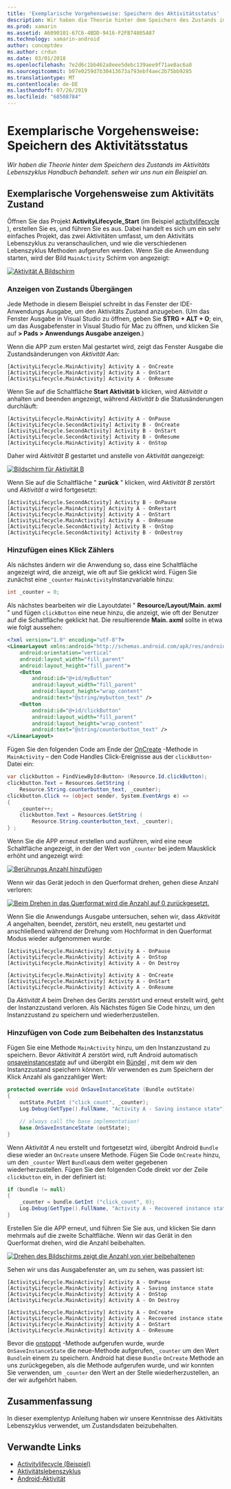 ```yaml
---
title: 'Exemplarische Vorgehensweise: Speichern des Aktivitätsstatus'
description: Wir haben die Theorie hinter dem Speichern des Zustands im Aktivitäts Lebenszyklus Handbuch behandelt. sehen wir uns nun ein Beispiel an.
ms.prod: xamarin
ms.assetid: A6090101-67C6-4BDD-9416-F2FB74805A87
ms.technology: xamarin-android
author: conceptdev
ms.author: crdun
ms.date: 03/01/2018
ms.openlocfilehash: 7e2d6c1bb462a8eee5debc139aee9f71ae8ac6a8
ms.sourcegitcommit: b07e0259d7b30413673a793ebf4aec2b75bb9285
ms.translationtype: MT
ms.contentlocale: de-DE
ms.lasthandoff: 07/26/2019
ms.locfileid: "68508784"
---
```

# <a name="walkthrough---saving-the-activity-state"></a>Exemplarische Vorgehensweise: Speichern des Aktivitätsstatus

_Wir haben die Theorie hinter dem Speichern des Zustands im Aktivitäts Lebenszyklus Handbuch behandelt. sehen wir uns nun ein Beispiel an._

## <a name="activity-state-walkthrough"></a>Exemplarische Vorgehensweise zum Aktivitäts Zustand

Öffnen Sie das Projekt **ActivityLifecycle_Start** (im Beispiel [activitylifecycle](https://developer.xamarin.com/samples/monodroid/ActivityLifecycle) ), erstellen Sie es, und führen Sie es aus. Dabei handelt es sich um ein sehr einfaches Projekt, das zwei Aktivitäten umfasst, um den Aktivitäts Lebenszyklus zu veranschaulichen, und wie die verschiedenen Lebenszyklus Methoden aufgerufen werden. Wenn Sie die Anwendung starten, wird der Bild `MainActivity` Schirm von angezeigt:

[![Aktivität A Bildschirm](saving-state-images/01-activity-a-sml.png)](saving-state-images/01-activity-a.png#lightbox)

### <a name="viewing-state-transitions"></a>Anzeigen von Zustands Übergängen

Jede Methode in diesem Beispiel schreibt in das Fenster der IDE-Anwendungs Ausgabe, um den Aktivitäts Zustand anzugeben. (Um das Fenster Ausgabe in Visual Studio zu öffnen, geben Sie **STRG + ALT + O**; ein, um das Ausgabefenster in Visual Studio für Mac zu öffnen, und klicken Sie auf **> Pads > Anwendungs Ausgabe anzeigen**.)

Wenn die APP zum ersten Mal gestartet wird, zeigt das Fenster Ausgabe die Zustandsänderungen von *Aktivität A*an: 

```shell
[ActivityLifecycle.MainActivity] Activity A - OnCreate
[ActivityLifecycle.MainActivity] Activity A - OnStart
[ActivityLifecycle.MainActivity] Activity A - OnResume
```

Wenn Sie auf die Schaltfläche **Start Aktivität b** klicken, wird *Aktivität a* anhalten und beenden angezeigt, während *Aktivität b* die Statusänderungen durchläuft: 

```shell
[ActivityLifecycle.MainActivity] Activity A - OnPause
[ActivityLifecycle.SecondActivity] Activity B - OnCreate
[ActivityLifecycle.SecondActivity] Activity B - OnStart
[ActivityLifecycle.SecondActivity] Activity B - OnResume
[ActivityLifecycle.MainActivity] Activity A - OnStop
```

Daher wird *Aktivität B* gestartet und anstelle von *Aktivität a*angezeigt: 

[![Bildschirm für Aktivität B](saving-state-images/02-activity-b-sml.png)](saving-state-images/02-activity-b.png#lightbox)

Wenn Sie auf die Schaltfläche " **zurück** " klicken, wird *Aktivität B* zerstört und *Aktivität a* wird fortgesetzt: 

```shell
[ActivityLifecycle.SecondActivity] Activity B - OnPause
[ActivityLifecycle.MainActivity] Activity A - OnRestart
[ActivityLifecycle.MainActivity] Activity A - OnStart
[ActivityLifecycle.MainActivity] Activity A - OnResume
[ActivityLifecycle.SecondActivity] Activity B - OnStop
[ActivityLifecycle.SecondActivity] Activity B - OnDestroy
```
### <a name="adding-a-click-counter"></a>Hinzufügen eines Klick Zählers

Als nächstes ändern wir die Anwendung so, dass eine Schaltfläche angezeigt wird, die anzeigt, wie oft auf Sie geklickt wird. Fügen Sie zunächst eine `_counter` `MainActivity`Instanzvariable hinzu:

```csharp
int _counter = 0;
```

Als nächstes bearbeiten wir die Layoutdatei " **Resource/Layout/Main. axml** " und fügen `clickButton` eine neue hinzu, die anzeigt, wie oft der Benutzer auf die Schaltfläche geklickt hat. Die resultierende **Main. axml** sollte in etwa wie folgt aussehen: 

```xml
<?xml version="1.0" encoding="utf-8"?>
<LinearLayout xmlns:android="http://schemas.android.com/apk/res/android"
    android:orientation="vertical"
    android:layout_width="fill_parent"
    android:layout_height="fill_parent">
    <Button
        android:id="@+id/myButton"
        android:layout_width="fill_parent"
        android:layout_height="wrap_content"
        android:text="@string/mybutton_text" />
    <Button
        android:id="@+id/clickButton"
        android:layout_width="fill_parent"
        android:layout_height="wrap_content"
        android:text="@string/counterbutton_text" />
</LinearLayout>
```

Fügen Sie den folgenden Code am Ende der [OnCreate](xref:Android.App.Activity.OnCreate*) -Methode in `MainActivity` &ndash; den Code Handles Click-Ereignisse aus der `clickButton`-Datei ein:

```csharp
var clickbutton = FindViewById<Button> (Resource.Id.clickButton);
clickbutton.Text = Resources.GetString (
    Resource.String.counterbutton_text, _counter);
clickbutton.Click += (object sender, System.EventArgs e) =>
{
    _counter++;
    clickbutton.Text = Resources.GetString (
        Resource.String.counterbutton_text, _counter);
} ;
```

Wenn Sie die APP erneut erstellen und ausführen, wird eine neue Schaltfläche angezeigt, in der der Wert von `_counter` bei jedem Mausklick erhöht und angezeigt wird:

[![Berührungs Anzahl hinzufügen](saving-state-images/03-touched-sml.png)](saving-state-images/03-touched.png#lightbox)

Wenn wir das Gerät jedoch in den Querformat drehen, gehen diese Anzahl verloren:

[![Beim Drehen in das Querformat wird die Anzahl auf 0 zurückgesetzt.](saving-state-images/05-rotate-nosave-sml.png)](saving-state-images/05-rotate-nosave.png#lightbox)

Wenn Sie die Anwendungs Ausgabe untersuchen, sehen wir, dass *Aktivität A* angehalten, beendet, zerstört, neu erstellt, neu gestartet und anschließend während der Drehung vom Hochformat in den Querformat Modus wieder aufgenommen wurde: 

```shell
[ActivityLifecycle.MainActivity] Activity A - OnPause
[ActivityLifecycle.MainActivity] Activity A - OnStop
[ActivityLifecycle.MainActivity] Activity A - On Destroy

[ActivityLifecycle.MainActivity] Activity A - OnCreate
[ActivityLifecycle.MainActivity] Activity A - OnStart
[ActivityLifecycle.MainActivity] Activity A - OnResume
```

Da *Aktivität A* beim Drehen des Geräts zerstört und erneut erstellt wird, geht der Instanzzustand verloren. Als Nächstes fügen Sie Code hinzu, um den Instanzzustand zu speichern und wiederherzustellen.

### <a name="adding-code-to-preserve-instance-state"></a>Hinzufügen von Code zum Beibehalten des Instanzstatus

Fügen Sie eine Methode `MainActivity` hinzu, um den Instanzzustand zu speichern. Bevor *Aktivität A* zerstört wird, ruft Android automatisch [onsaveinstancestate](xref:Android.App.Activity.OnSaveInstanceState*) auf und übergibt ein [Bündel](xref:Android.OS.Bundle) , mit dem wir den Instanzzustand speichern können. Wir verwenden es zum Speichern der Klick Anzahl als ganzzahliger Wert:

```csharp
protected override void OnSaveInstanceState (Bundle outState)
{
    outState.PutInt ("click_count", _counter);
    Log.Debug(GetType().FullName, "Activity A - Saving instance state");

    // always call the base implementation!
    base.OnSaveInstanceState (outState);    
}
```

Wenn *Aktivität A* neu erstellt und fortgesetzt wird, übergibt Android `Bundle` diese wieder an `OnCreate` unsere Methode. Fügen Sie Code `OnCreate` hinzu, um den `_counter` Wert `Bundle`aus dem weiter gegebenen wiederherzustellen. Fügen Sie den folgenden Code direkt vor der Zeile `clickbutton` ein, in der definiert ist: 

```csharp
if (bundle != null)
{
    _counter = bundle.GetInt ("click_count", 0);
    Log.Debug(GetType().FullName, "Activity A - Recovered instance state");
}
```

Erstellen Sie die APP erneut, und führen Sie Sie aus, und klicken Sie dann mehrmals auf die zweite Schaltfläche. Wenn wir das Gerät in den Querformat drehen, wird die Anzahl beibehalten.

[![Drehen des Bildschirms zeigt die Anzahl von vier beibehaltenen](saving-state-images/06-rotate-save-sml.png)](saving-state-images/06-rotate-save.png#lightbox)

Sehen wir uns das Ausgabefenster an, um zu sehen, was passiert ist:

```shell
[ActivityLifecycle.MainActivity] Activity A - OnPause
[ActivityLifecycle.MainActivity] Activity A - Saving instance state
[ActivityLifecycle.MainActivity] Activity A - OnStop
[ActivityLifecycle.MainActivity] Activity A - On Destroy

[ActivityLifecycle.MainActivity] Activity A - OnCreate
[ActivityLifecycle.MainActivity] Activity A - Recovered instance state
[ActivityLifecycle.MainActivity] Activity A - OnStart
[ActivityLifecycle.MainActivity] Activity A - OnResume
```

Bevor die [onstoppt](xref:Android.App.Activity.OnStop) -Methode aufgerufen wurde, wurde `OnSaveInstanceState` die neue-Methode aufgerufen, `_counter` um den Wert `Bundle`in einem zu speichern. Android hat diese `Bundle` `OnCreate` Methode an uns zurückgegeben, als die Methode aufgerufen wurde, und wir konnten Sie verwenden, um `_counter` den Wert an der Stelle wiederherzustellen, an der wir aufgehört haben.

## <a name="summary"></a>Zusammenfassung

In dieser exemplentyp Anleitung haben wir unsere Kenntnisse des Aktivitäts Lebenszyklus verwendet, um Zustandsdaten beizubehalten.

## <a name="related-links"></a>Verwandte Links

- [Activitylifecycle (Beispiel)](https://developer.xamarin.com/samples/monodroid/ActivityLifecycle)
- [Aktivitätslebenszyklus](~/android/app-fundamentals/activity-lifecycle/index.md)
- [Android-Aktivität](xref:Android.App.Activity)
